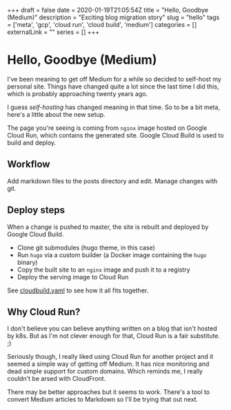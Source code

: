 +++ 
draft = false
date = 2020-01-19T21:05:54Z
title = "Hello, Goodbye (Medium)"
description = "Exciting blog migration story"
slug = "hello" 
tags = ['meta', 'gcp', 'cloud run', 'cloud build', 'medium']
categories = []
externalLink = ""
series = []
+++

# Hello, Goodbye (Medium)

I've been meaning to get off Medium for a while so decided to self-host my personal site. Things have changed quite a lot since the last time I did this, which is probably approaching twenty years ago.

I guess _self-hosting_ has changed meaning in that time. So to be a bit meta, here's a little about the new setup.

The page you're seeing is coming from `nginx` image hosted on Google Cloud Run, which contains the generated site. Google Cloud Build is used to build and deploy.

## Workflow
Add markdown files to the posts directory and edit. Manage changes with git.

## Deploy steps
When a change is pushed to master, the site is rebuilt and deployed by Google Cloud Build.
- Clone git submodules (hugo theme, in this case)
- Run `hugo` via a custom builder (a Docker image containing the `hugo` binary)
- Copy the built site to an `nginx` image and push it to a registry
- Deploy the serving image to Cloud Run

See [cloudbuild.yaml](https://github.com/AlexJReid/blog/blob/master/cloudbuild.yaml) to see how it all fits together.

## Why Cloud Run?
I don't believe you can believe anything written on a blog that isn't hosted by k8s. But as I'm not clever enough for that, Cloud Run is a fair substitute. ;)

Seriously though, I really liked using Cloud Run for another project and it seemed a simple way of getting off Medium. It has nice monitoring and dead simple support for custom domains. Which reminds me, I really couldn't be arsed with CloudFront.

There may be better approaches but it seems to work. There's a tool to convert Medium articles to Markdown so I'll be trying that out next.


